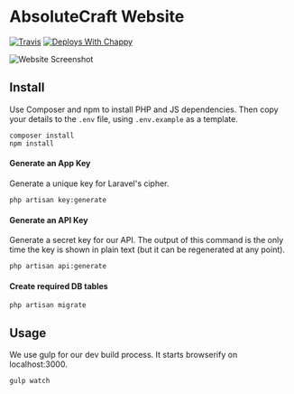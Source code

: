 # AbsoluteCraft Website

[![Travis](https://img.shields.io/travis/AbsoluteCraft/Website.svg?style=flat-square)](https://travis-ci.org/AbsoluteCraft/Website) [![Deploys With Chappy](https://img.shields.io/badge/deploys%20with-chappy-ff69b4.svg?style=flat-square)](https://github.com/danbovey/Chappy)

![Website Screenshot](http://i.imgur.com/WTe7qFZ.png)

## Install

Use Composer and npm to install PHP and JS dependencies. Then copy your details to the `.env` file, using `.env.example` as a template.

```
composer install
npm install
```

#### Generate an App Key

Generate a unique key for Laravel's cipher.

```
php artisan key:generate
```

#### Generate an API Key

Generate a secret key for our API. The output of this command is the only time the key is shown in plain text (but it can be regenerated at any point).

```
php artisan api:generate
```

#### Create required DB tables

```
php artisan migrate 
```

## Usage

We use gulp for our dev build process. It starts browserify on localhost:3000.

```
gulp watch
```
